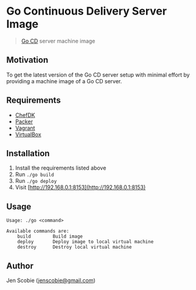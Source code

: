 # Go Continuous Delivery Server Image

> [Go CD](http://www.go.cd/) server machine image

## Motivation

To get the latest version of the Go CD server setup with minimal effort by providing a machine image of a Go CD server.

## Requirements

* [ChefDK](https://downloads.chef.io/chef-dk/)
* [Packer](https://www.packer.io/)
* [Vagrant](https://www.vagrantup.com/)
* [VirtualBox](https://www.virtualbox.org/wiki/Downloads)

## Installation

1. Install the requirements listed above
2. Run ```./go build```
3. Run ```./go deploy```
5. Visit [http://192.168.0.1:8153](http://192.168.0.1:8153)

## Usage

    Usage: ./go <command>
    
    Available commands are:
        build        Build image
        deploy       Deploy image to local virtual machine
        destroy      Destroy local virtual machine

## Author

Jen Scobie (jenscobie@gmail.com)